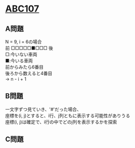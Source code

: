 # [ABC107](https://beta.atcoder.jp/contests/abc107)  
  
## A問題  
N = 9, i = 6の場合  
前 □□□□□■□□□ 後  
□:今いない車両  
■:今いる車両  
前からみたら6番目  
後ろから数えると4番目  
→ n - i + 1  
  
## B問題  
一文字ずつ見ていき、'#'だった場合、  
座標を(i, j)とすると、i行、j列ともに表示する可能性がありうる  
座標(i, j)は確定で、i行の中でどのj列を表示するかを探索  
  
## C問題  
